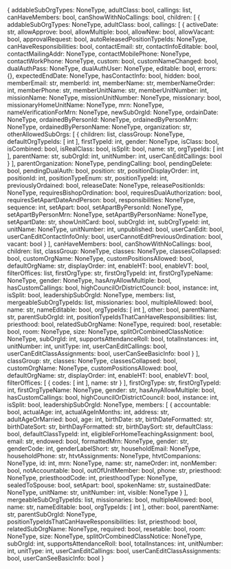 {
  addableSubOrgTypes: NoneType,
  adultClass: bool,
  callings: list,
  canHaveMembers: bool,
  canShowWithNoCallings: bool,
  children: [
    {
      addableSubOrgTypes: NoneType,
      adultClass: bool,
      callings: [
        {
          activeDate: str,
          allowApprove: bool,
          allowMultiple: bool,
          allowNew: bool,
          allowVacant: bool,
          approvalRequest: bool,
          autoReleasedPositionTypeIds: NoneType,
          canHaveResponsibilities: bool,
          contactEmail: str,
          contactInfoEditable: bool,
          contactMailingAddr: NoneType,
          contactMobilePhone: NoneType,
          contactWorkPhone: NoneType,
          custom: bool,
          customNameChanged: bool,
          dualAuthPass: NoneType,
          dualAuthUser: NoneType,
          editable: bool,
          errors: {},
          expectedEndDate: NoneType,
          hasContactInfo: bool,
          hidden: bool,
          memberEmail: str,
          memberId: int,
          memberName: str,
          memberNameOrder: int,
          memberPhone: str,
          memberUnitName: str,
          memberUnitNumber: int,
          missionName: NoneType,
          missionUnitNumber: NoneType,
          missionary: bool,
          missionaryHomeUnitName: NoneType,
          mrn: NoneType,
          nameVerificationForMrn: NoneType,
          newSubOrgId: NoneType,
          ordainDate: NoneType,
          ordainedByPersonId: NoneType,
          ordainedByPersonMrn: NoneType,
          ordainedByPersonName: NoneType,
          organization: str,
          otherAllowedSubOrgs: [
            {
              children: list,
              classGroup: NoneType,
              defaultOrgTypeIds: [
                int
              ],
              firstTypeId: int,
              gender: NoneType,
              isClass: bool,
              isCombined: bool,
              isRealClass: bool,
              isSplit: bool,
              name: str,
              orgTypeIds: [
                int
              ],
              parentName: str,
              subOrgId: int,
              unitNumber: int,
              userCanEditCallings: bool
            }
          ],
          parentOrganization: NoneType,
          pendingCalling: bool,
          pendingDelete: bool,
          pendingDualAuth: bool,
          position: str,
          positionDisplayOrder: int,
          positionId: int,
          positionTypeEnum: str,
          positionTypeId: int,
          previouslyOrdained: bool,
          releaseDate: NoneType,
          releasePositionIds: NoneType,
          requiresBishopOrdination: bool,
          requiresDualAuthorization: bool,
          requiresSetApartDateAndPerson: bool,
          responsibilities: NoneType,
          sequence: int,
          setApart: bool,
          setApartByPersonId: NoneType,
          setApartByPersonMrn: NoneType,
          setApartByPersonName: NoneType,
          setApartDate: str,
          showUnitCard: bool,
          subOrgId: int,
          subOrgTypeId: int,
          unitName: NoneType,
          unitNumber: int,
          unpublished: bool,
          userCanEdit: bool,
          userCanEditContactInfoOnly: bool,
          userCannotEditPreviousOrdination: bool,
          vacant: bool
        }
      ],
      canHaveMembers: bool,
      canShowWithNoCallings: bool,
      children: list,
      classGroup: NoneType,
      classes: NoneType,
      classesCollapsed: bool,
      customOrgName: NoneType,
      customPositionsAllowed: bool,
      defaultOrgName: str,
      displayOrder: int,
      enableHT: bool,
      enableVT: bool,
      filterOffices: list,
      firstOrgType: str,
      firstOrgTypeId: int,
      firstOrgTypeName: NoneType,
      gender: NoneType,
      hasAnyAllowMultiple: bool,
      hasCustomCallings: bool,
      highCouncilOrDistrictCouncil: bool,
      instance: int,
      isSplit: bool,
      leadershipSubOrgId: NoneType,
      members: list,
      mergeableSubOrgTypeIds: list,
      missionaries: bool,
      multipleAllowed: bool,
      name: str,
      nameEditable: bool,
      orgTypeIds: [
        int
      ],
      other: bool,
      parentName: str,
      parentSubOrgId: int,
      positionTypeIdsThatCanHaveResponsibilities: list,
      priesthood: bool,
      relatedSubOrgName: NoneType,
      required: bool,
      resetable: bool,
      room: NoneType,
      size: NoneType,
      splitOrCombinedClassNotice: NoneType,
      subOrgId: int,
      supportsAttendanceRoll: bool,
      totalInstances: int,
      unitNumber: int,
      unitType: int,
      userCanEditCallings: bool,
      userCanEditClassAssignments: bool,
      userCanSeeBasicInfo: bool
    }
  ],
  classGroup: str,
  classes: NoneType,
  classesCollapsed: bool,
  customOrgName: NoneType,
  customPositionsAllowed: bool,
  defaultOrgName: str,
  displayOrder: int,
  enableHT: bool,
  enableVT: bool,
  filterOffices: [
    {
      codes: [
        int
      ],
      name: str
    }
  ],
  firstOrgType: str,
  firstOrgTypeId: int,
  firstOrgTypeName: NoneType,
  gender: str,
  hasAnyAllowMultiple: bool,
  hasCustomCallings: bool,
  highCouncilOrDistrictCouncil: bool,
  instance: int,
  isSplit: bool,
  leadershipSubOrgId: NoneType,
  members: [
    {
      accountable: bool,
      actualAge: int,
      actualAgeInMonths: int,
      address: str,
      adultAgeOrMarried: bool,
      age: int,
      birthDate: str,
      birthDateFormatted: str,
      birthDateSort: str,
      birthDayFormatted: str,
      birthDaySort: str,
      defaultClass: bool,
      defaultClassTypeId: int,
      eligibleForHomeTeachingAssignment: bool,
      email: str,
      endowed: bool,
      formattedMrn: NoneType,
      gender: str,
      genderCode: int,
      genderLabelShort: str,
      householdEmail: NoneType,
      householdPhone: str,
      htvtAssignments: NoneType,
      htvtCompanions: NoneType,
      id: int,
      mrn: NoneType,
      name: str,
      nameOrder: int,
      nonMember: bool,
      notAccountable: bool,
      outOfUnitMember: bool,
      phone: str,
      priesthood: NoneType,
      priesthoodCode: int,
      priesthoodType: NoneType,
      sealedToSpouse: bool,
      setApart: bool,
      spokenName: str,
      sustainedDate: NoneType,
      unitName: str,
      unitNumber: int,
      visible: NoneType
    }
  ],
  mergeableSubOrgTypeIds: list,
  missionaries: bool,
  multipleAllowed: bool,
  name: str,
  nameEditable: bool,
  orgTypeIds: [
    int
  ],
  other: bool,
  parentName: str,
  parentSubOrgId: NoneType,
  positionTypeIdsThatCanHaveResponsibilities: list,
  priesthood: bool,
  relatedSubOrgName: NoneType,
  required: bool,
  resetable: bool,
  room: NoneType,
  size: NoneType,
  splitOrCombinedClassNotice: NoneType,
  subOrgId: int,
  supportsAttendanceRoll: bool,
  totalInstances: int,
  unitNumber: int,
  unitType: int,
  userCanEditCallings: bool,
  userCanEditClassAssignments: bool,
  userCanSeeBasicInfo: bool
}